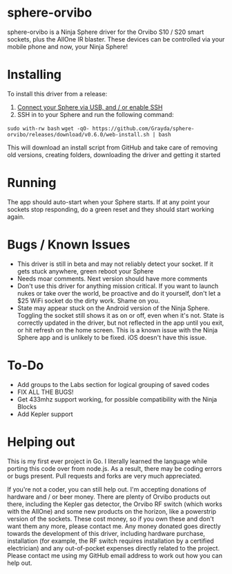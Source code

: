 sphere-orvibo
=============

sphere-orvibo is a Ninja Sphere driver for the Orvibo S10 / S20 smart sockets, plus the AllOne IR blaster. These devices can be controlled via your mobile phone and now, your Ninja Sphere!

Installing
==========

To install this driver from a release:

 1. [Connect your Sphere via USB, and / or enable SSH][1]
 2. SSH in to your Sphere and run the following command:

`sudo with-rw bash`
`wget -qO- https://github.com/Grayda/sphere-orvibo/releases/download/v0.6.0/web-install.sh | bash`

This will download an install script from GitHub and take care of removing old versions, creating folders, downloading the driver and getting it started


  [1]: https://developers.ninja/introduction/enable-ssh.html
  [2]: https://developers.ninja/introduction/directory-structure.html


Running
=======


The app should auto-start when your Sphere starts. If at any point your sockets stop responding, do a green reset and they should start working again.

Bugs / Known Issues
===================

 - This driver is still in beta and may not reliably detect your socket. If it gets stuck anywhere, green reboot your Sphere
 - Needs moar comments. Next version should have more comments
 - Don't use this driver for anything mission critical. If you want to launch nukes or take over the world, be proactive and do it yourself, don't let a $25 WiFi socket do the dirty work. Shame on you.
 - State may appear stuck on the Android version of the Ninja Sphere. Toggling the socket still shows it as on or off, even when it's not. State is correctly updated in the driver, but not reflected in the app until you exit, or hit refresh on the home screen. This is a known issue with the Ninja Sphere app and is unlikely to be fixed. iOS doesn't have this issue.


To-Do
=======

 - Add groups to the Labs section for logical grouping of saved codes
 - FIX ALL THE BUGS!
 - Get 433mhz support working, for possible compatibility with the Ninja Blocks
 - Add Kepler support

Helping out
===========

This is my first ever project in Go. I literally learned the language while porting this code over from node.js. As a result, there may be coding errors or bugs present. Pull requests and forks are very much appreciated.

If you're not a coder, you can still help out. I'm accepting donations of hardware and / or beer money. There are plenty of Orvibo products out there, including the Kepler gas detector, the Orvibo RF switch (which works with the AllOne) and some new products on the horizon, like a powerstrip version of the sockets. These cost money, so if you own these and don't want them any more, please contact me. Any money donated goes directly towards the development of this driver, including hardware purchase, installation (for example, the RF switch requires installation by a certified electrician) and any out-of-pocket expenses directly related to the project. Please contact me using my GitHub email address to work out how you can help out.
